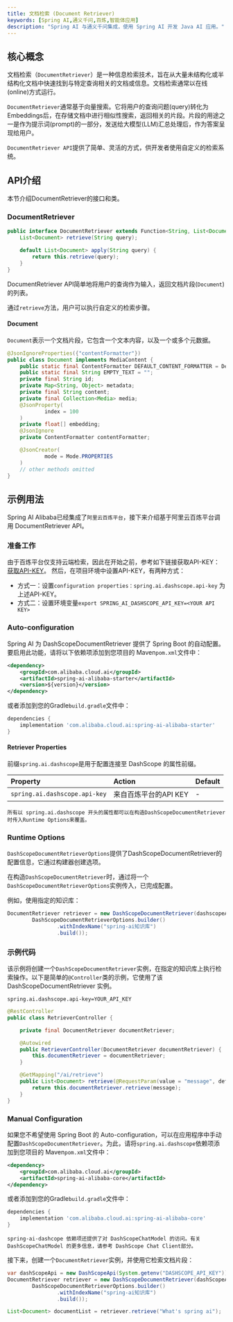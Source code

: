 ```yaml
---
title: 文档检索 (Document Retriever)
keywords: [Spring AI,通义千问,百炼,智能体应用]
description: "Spring AI 与通义千问集成，使用 Spring AI 开发 Java AI 应用。"
---
```


## 核心概念
文档检索（`DocumentRetriever`）是一种信息检索技术，旨在从大量未结构化或半结构化文档中快速找到与特定查询相关的文档或信息。文档检索通常以在线(online)方式运行。

`DocumentRetriever`通常基于向量搜索。它将用户的查询问题(query)转化为Embeddings后，在存储文档中进行相似性搜索，返回相关的片段。片段的用途之一是作为提示词(prompt)的一部分，发送给大模型(LLM)汇总处理后，作为答案呈现给用户。

`DocumentRetriever API`提供了简单、灵活的方式，供开发者使用自定义的检索系统。

## API介绍
本节介绍DocumentRetriever的接口和类。
### DocumentRetriever
```java
public interface DocumentRetriever extends Function<String, List<Document>> {
    List<Document> retrieve(String query);

    default List<Document> apply(String query) {
        return this.retrieve(query);
    }
}
```
DocumentRetriever API简单地将用户的查询作为输入，返回文档片段(`Document`)的列表。

通过`retrieve`方法，用户可以执行自定义的检索步骤。

#### Document
`Document`表示一个文档片段，它包含一个文本内容，以及一个或多个元数据。
```java
@JsonIgnoreProperties({"contentFormatter"})
public class Document implements MediaContent {
    public static final ContentFormatter DEFAULT_CONTENT_FORMATTER = DefaultContentFormatter.defaultConfig();
    public static final String EMPTY_TEXT = "";
    private final String id;
    private Map<String, Object> metadata;
    private final String content;
    private final Collection<Media> media;
    @JsonProperty(
            index = 100
    )
    private float[] embedding;
    @JsonIgnore
    private ContentFormatter contentFormatter;

    @JsonCreator(
            mode = Mode.PROPERTIES
    )
    // other methods omitted
}
```
## 示例用法
Spring AI Alibaba已经集成了`阿里云百炼平台`，接下来介绍基于阿里云百炼平台调用 DocumentRetriever API。

### 准备工作
由于百炼平台仅支持云端检索，因此在开始之前，参考如下链接获取API-KEY：[获取API-KEY](https://help.aliyun.com/zh/model-studio/developer-reference/get-api-key)。
然后，在项目环境中设置API-KEY，有两种方式：

- 方式一：设置`configuration properties：spring.ai.dashscope.api-key` 为上述API-KEY。
- 方式二：设置环境变量`export SPRING_AI_DASHSCOPE_API_KEY=<YOUR API  KEY>`

### Auto-configuration
Spring AI 为 DashScopeDocumentRetriever 提供了 Spring Boot 的自动配置。要启用此功能，请将以下依赖项添加到您项目的 Maven`pom.xml`文件中：
```xml
<dependency>
    <groupId>com.alibaba.cloud.ai</groupId>
    <artifactId>spring-ai-alibaba-starter</artifactId>
    <version>${version}</version>
</dependency>
```
或者添加到您的Gradle`build.gradle`文件中：
```gradle
dependencies {
    implementation 'com.alibaba.cloud.ai:spring-ai-alibaba-starter'
}
```
#### Retriever Properties
前缀`spring.ai.dashscope`是用于配置连接至 DashScope 的属性前缀。

| Property                       | Action          | Default |
|:-------------------------------|:----------------|---------|
| `spring.ai.dashscope.api-key`  | 来自百炼平台的API KEY  | -       |


```tips
所有以 spring.ai.dashscope 开头的属性都可以在构造DashScopeDocumentRetriever时传入Runtime Options来覆盖。
```

### Runtime Options
`DashScopeDocumentRetrieverOptions`提供了DashScopeDocumentRetriever的配置信息，它通过构建器创建选项。

在构造`DashScopeDocumentRetriever`时，通过将一个`DashScopeDocumentRetrieverOptions`实例传入，已完成配置。

例如，使用指定的知识库：
```java
DocumentRetriever retriever = new DashScopeDocumentRetriever(dashscopeApi,
        DashScopeDocumentRetrieverOptions.builder()
                .withIndexName("spring-ai知识库")
                .build());
```
### 示例代码
该示例将创建一个`DashScopeDocumentRetriever`实例，在指定的知识库上执行检索操作。以下是简单的`@Controller`类的示例，它使用了该 DashScopeDocumentRetriever 实例。
```properties
spring.ai.dashscope.api-key=YOUR_API_KEY
```
```java
@RestController
public class RetrieverController {

    private final DocumentRetriever documentRetriever;

    @Autowired
    public RetrieverController(DocumentRetriever documentRetriever) {
        this.documentRetriever = documentRetriever;
    }

    @GetMapping("/ai/retrieve")
    public List<Document> retrieve(@RequestParam(value = "message", defaultValue = "What's spring ai") String message) {
        return this.documentRetriever.retrieve(message);
    }
}
```

### Manual Configuration
如果您不希望使用 Spring Boot 的 Auto-configuration，可以在应用程序中手动配置`DashScopeDocumentRetriever`。为此，请将`spring.ai.dashscope`依赖项添加到您项目的 Maven`pom.xml`文件中：
```xml
<dependency>
    <groupId>com.alibaba.cloud.ai</groupId>
    <artifactId>spring-ai-alibaba-core</artifactId>
</dependency>
```

或者添加到您的Gradle`build.gradle`文件中：
```gradle
dependencies {
    implementation 'com.alibaba.cloud.ai:spring-ai-alibaba-core'
}
```
```note
spring-ai-dashcope 依赖项还提供了对 DashScopeChatModel 的访问。有关 DashScopeChatModel 的更多信息，请参考 DashScope Chat Client部分。
```

接下来，创建一个`DocumentRetriever`实例，并使用它检索文档片段：
```java
var dashScopeApi = new DashScopeApi(System.getenv("DASHSCOPE_API_KEY"));
DocumentRetriever retriever = new DashScopeDocumentRetriever(dashScopeApi,
        DashScopeDocumentRetrieverOptions.builder()
                .withIndexName("spring-ai知识库")
                .build());

List<Document> documentList = retriever.retrieve("What's spring ai");
```
